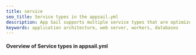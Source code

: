 ```yaml
---
title: service
seo_title: Service types in the appsail.yml
description: App Sail supports multiple service types that are optimized to perform different jobs during the application execution.
keywords: application architecture, web server, workers, databases
---
```


#### Overview of Service types in appsail.yml
